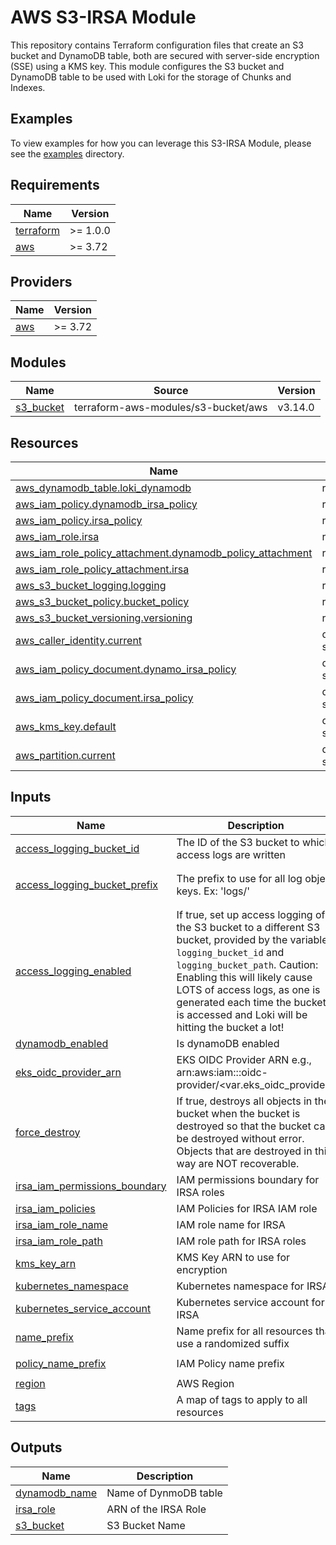 # AWS S3-IRSA Module

This repository contains Terraform configuration files that create an S3 bucket and DynamoDB table, both are secured with server-side encryption (SSE) using a KMS key. This module configures the S3 bucket and DynamoDB table to be used with Loki for the storage of Chunks and Indexes.

## Examples

To view examples for how you can leverage this S3-IRSA Module, please see the [examples](https://github.com/defenseunicorns/delivery-aws-iac/tree/main/examples) directory.
<!-- BEGINNING OF PRE-COMMIT-OPENTOFU DOCS HOOK -->
## Requirements

| Name | Version |
|------|---------|
| <a name="requirement_terraform"></a> [terraform](#requirement\_terraform) | >= 1.0.0 |
| <a name="requirement_aws"></a> [aws](#requirement\_aws) | >= 3.72 |

## Providers

| Name | Version |
|------|---------|
| <a name="provider_aws"></a> [aws](#provider\_aws) | >= 3.72 |

## Modules

| Name | Source | Version |
|------|--------|---------|
| <a name="module_s3_bucket"></a> [s3\_bucket](#module\_s3\_bucket) | terraform-aws-modules/s3-bucket/aws | v3.14.0 |

## Resources

| Name | Type |
|------|------|
| [aws_dynamodb_table.loki_dynamodb](https://registry.terraform.io/providers/hashicorp/aws/latest/docs/resources/dynamodb_table) | resource |
| [aws_iam_policy.dynamodb_irsa_policy](https://registry.terraform.io/providers/hashicorp/aws/latest/docs/resources/iam_policy) | resource |
| [aws_iam_policy.irsa_policy](https://registry.terraform.io/providers/hashicorp/aws/latest/docs/resources/iam_policy) | resource |
| [aws_iam_role.irsa](https://registry.terraform.io/providers/hashicorp/aws/latest/docs/resources/iam_role) | resource |
| [aws_iam_role_policy_attachment.dynamodb_policy_attachment](https://registry.terraform.io/providers/hashicorp/aws/latest/docs/resources/iam_role_policy_attachment) | resource |
| [aws_iam_role_policy_attachment.irsa](https://registry.terraform.io/providers/hashicorp/aws/latest/docs/resources/iam_role_policy_attachment) | resource |
| [aws_s3_bucket_logging.logging](https://registry.terraform.io/providers/hashicorp/aws/latest/docs/resources/s3_bucket_logging) | resource |
| [aws_s3_bucket_policy.bucket_policy](https://registry.terraform.io/providers/hashicorp/aws/latest/docs/resources/s3_bucket_policy) | resource |
| [aws_s3_bucket_versioning.versioning](https://registry.terraform.io/providers/hashicorp/aws/latest/docs/resources/s3_bucket_versioning) | resource |
| [aws_caller_identity.current](https://registry.terraform.io/providers/hashicorp/aws/latest/docs/data-sources/caller_identity) | data source |
| [aws_iam_policy_document.dynamo_irsa_policy](https://registry.terraform.io/providers/hashicorp/aws/latest/docs/data-sources/iam_policy_document) | data source |
| [aws_iam_policy_document.irsa_policy](https://registry.terraform.io/providers/hashicorp/aws/latest/docs/data-sources/iam_policy_document) | data source |
| [aws_kms_key.default](https://registry.terraform.io/providers/hashicorp/aws/latest/docs/data-sources/kms_key) | data source |
| [aws_partition.current](https://registry.terraform.io/providers/hashicorp/aws/latest/docs/data-sources/partition) | data source |

## Inputs

| Name | Description | Type | Default | Required |
|------|-------------|------|---------|:--------:|
| <a name="input_access_logging_bucket_id"></a> [access\_logging\_bucket\_id](#input\_access\_logging\_bucket\_id) | The ID of the S3 bucket to which access logs are written | `string` | `null` | no |
| <a name="input_access_logging_bucket_prefix"></a> [access\_logging\_bucket\_prefix](#input\_access\_logging\_bucket\_prefix) | The prefix to use for all log object keys. Ex: 'logs/' | `string` | `"s3-irsa-bucket-access-logs/"` | no |
| <a name="input_access_logging_enabled"></a> [access\_logging\_enabled](#input\_access\_logging\_enabled) | If true, set up access logging of the S3 bucket to a different S3 bucket, provided by the variables `logging_bucket_id` and `logging_bucket_path`. Caution: Enabling this will likely cause LOTS of access logs, as one is generated each time the bucket is accessed and Loki will be hitting the bucket a lot! | `bool` | `false` | no |
| <a name="input_dynamodb_enabled"></a> [dynamodb\_enabled](#input\_dynamodb\_enabled) | Is dynamoDB enabled | `bool` | `false` | no |
| <a name="input_eks_oidc_provider_arn"></a> [eks\_oidc\_provider\_arn](#input\_eks\_oidc\_provider\_arn) | EKS OIDC Provider ARN e.g., arn:aws:iam::<ACCOUNT-ID>:oidc-provider/<var.eks\_oidc\_provider> | `string` | n/a | yes |
| <a name="input_force_destroy"></a> [force\_destroy](#input\_force\_destroy) | If true, destroys all objects in the bucket when the bucket is destroyed so that the bucket can be destroyed without error. Objects that are destroyed in this way are NOT recoverable. | `bool` | `false` | no |
| <a name="input_irsa_iam_permissions_boundary"></a> [irsa\_iam\_permissions\_boundary](#input\_irsa\_iam\_permissions\_boundary) | IAM permissions boundary for IRSA roles | `string` | `""` | no |
| <a name="input_irsa_iam_policies"></a> [irsa\_iam\_policies](#input\_irsa\_iam\_policies) | IAM Policies for IRSA IAM role | `list(string)` | `[]` | no |
| <a name="input_irsa_iam_role_name"></a> [irsa\_iam\_role\_name](#input\_irsa\_iam\_role\_name) | IAM role name for IRSA | `string` | `""` | no |
| <a name="input_irsa_iam_role_path"></a> [irsa\_iam\_role\_path](#input\_irsa\_iam\_role\_path) | IAM role path for IRSA roles | `string` | `"/"` | no |
| <a name="input_kms_key_arn"></a> [kms\_key\_arn](#input\_kms\_key\_arn) | KMS Key ARN to use for encryption | `string` | n/a | yes |
| <a name="input_kubernetes_namespace"></a> [kubernetes\_namespace](#input\_kubernetes\_namespace) | Kubernetes namespace for IRSA | `string` | `"default"` | no |
| <a name="input_kubernetes_service_account"></a> [kubernetes\_service\_account](#input\_kubernetes\_service\_account) | Kubernetes service account for IRSA | `string` | `"default"` | no |
| <a name="input_name_prefix"></a> [name\_prefix](#input\_name\_prefix) | Name prefix for all resources that use a randomized suffix | `string` | n/a | yes |
| <a name="input_policy_name_prefix"></a> [policy\_name\_prefix](#input\_policy\_name\_prefix) | IAM Policy name prefix | `string` | `"irsa-policy"` | no |
| <a name="input_region"></a> [region](#input\_region) | AWS Region | `string` | `""` | no |
| <a name="input_tags"></a> [tags](#input\_tags) | A map of tags to apply to all resources | `map(string)` | `{}` | no |

## Outputs

| Name | Description |
|------|-------------|
| <a name="output_dynamodb_name"></a> [dynamodb\_name](#output\_dynamodb\_name) | Name of DynmoDB table |
| <a name="output_irsa_role"></a> [irsa\_role](#output\_irsa\_role) | ARN of the IRSA Role |
| <a name="output_s3_bucket"></a> [s3\_bucket](#output\_s3\_bucket) | S3 Bucket Name |
<!-- END OF PRE-COMMIT-OPENTOFU DOCS HOOK -->

